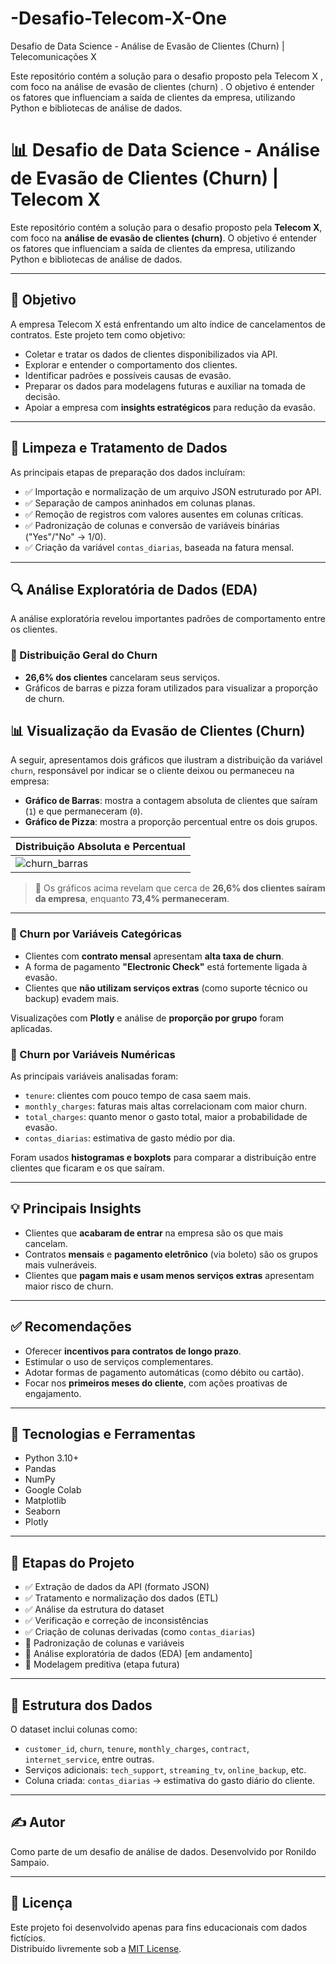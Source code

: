 # -Desafio-Telecom-X-One
Desafio de Data Science - Análise de Evasão de Clientes (Churn) | Telecomunicações X

Este repositório contém a solução para o desafio proposto pela Telecom X , com foco na análise de evasão de clientes (churn) . O objetivo é entender os fatores que influenciam a saída de clientes da empresa, utilizando Python e bibliotecas de análise de dados.
# 📊 Desafio de Data Science - Análise de Evasão de Clientes (Churn) | Telecom X

Este repositório contém a solução para o desafio proposto pela **Telecom X**, com foco na **análise de evasão de clientes (churn)**. O objetivo é entender os fatores que influenciam a saída de clientes da empresa, utilizando Python e bibliotecas de análise de dados.

---

## 🎯 Objetivo

A empresa Telecom X está enfrentando um alto índice de cancelamentos de contratos. Este projeto tem como objetivo:

- Coletar e tratar os dados de clientes disponibilizados via API.
- Explorar e entender o comportamento dos clientes.
- Identificar padrões e possíveis causas de evasão.
- Preparar os dados para modelagens futuras e auxiliar na tomada de decisão.
- Apoiar a empresa com **insights estratégicos** para redução da evasão.
  
---

## 🧹 Limpeza e Tratamento de Dados

As principais etapas de preparação dos dados incluíram:

- ✅ Importação e normalização de um arquivo JSON estruturado por API.
- ✅ Separação de campos aninhados em colunas planas.
- ✅ Remoção de registros com valores ausentes em colunas críticas.
- ✅ Padronização de colunas e conversão de variáveis binárias ("Yes"/"No" → 1/0).
- ✅ Criação da variável `contas_diarias`, baseada na fatura mensal.

---

## 🔍 Análise Exploratória de Dados (EDA)

A análise exploratória revelou importantes padrões de comportamento entre os clientes.

### 📌 Distribuição Geral do Churn

- **26,6% dos clientes** cancelaram seus serviços.
- Gráficos de barras e pizza foram utilizados para visualizar a proporção de churn.

## 📊 Visualização da Evasão de Clientes (Churn)

A seguir, apresentamos dois gráficos que ilustram a distribuição da variável `churn`, responsável por indicar se o cliente deixou ou permaneceu na empresa:

- **Gráfico de Barras**: mostra a contagem absoluta de clientes que saíram (`1`) e que permaneceram (`0`).
- **Gráfico de Pizza**: mostra a proporção percentual entre os dois grupos.

| Distribuição Absoluta e Percentual |
|-----------------------|
| ![churn_barras](img/churn_barras.png) | 

> 📌 Os gráficos acima revelam que cerca de **26,6% dos clientes saíram da empresa**, enquanto **73,4% permaneceram**.

---

### 📌 Churn por Variáveis Categóricas

- Clientes com **contrato mensal** apresentam **alta taxa de churn**.
- A forma de pagamento **"Electronic Check"** está fortemente ligada à evasão.
- Clientes que **não utilizam serviços extras** (como suporte técnico ou backup) evadem mais.

Visualizações com **Plotly** e análise de **proporção por grupo** foram aplicadas.

### 📌 Churn por Variáveis Numéricas

As principais variáveis analisadas foram:

- `tenure`: clientes com pouco tempo de casa saem mais.
- `monthly_charges`: faturas mais altas correlacionam com maior churn.
- `total_charges`: quanto menor o gasto total, maior a probabilidade de evasão.
- `contas_diarias`: estimativa de gasto médio por dia.

Foram usados **histogramas e boxplots** para comparar a distribuição entre clientes que ficaram e os que saíram.

---

## 💡 Principais Insights

- Clientes que **acabaram de entrar** na empresa são os que mais cancelam.
- Contratos **mensais** e **pagamento eletrônico** (via boleto) são os grupos mais vulneráveis.
- Clientes que **pagam mais e usam menos serviços extras** apresentam maior risco de churn.

---

## ✅ Recomendações

- Oferecer **incentivos para contratos de longo prazo**.
- Estimular o uso de serviços complementares.
- Adotar formas de pagamento automáticas (como débito ou cartão).
- Focar nos **primeiros meses do cliente**, com ações proativas de engajamento.

---

## 🔧 Tecnologias e Ferramentas

- Python 3.10+
- Pandas
- NumPy
- Google Colab 
- Matplotlib
- Seaborn
- Plotly

---

## 🧪 Etapas do Projeto

- ✅ Extração de dados da API (formato JSON)
- ✅ Tratamento e normalização dos dados (ETL)
- ✅ Análise da estrutura do dataset
- ✅ Verificação e correção de inconsistências
- ✅ Criação de colunas derivadas (como `contas_diarias`)
- 🔄 Padronização de colunas e variáveis
- 🚧 Análise exploratória de dados (EDA) [em andamento]
- 🚀 Modelagem preditiva (etapa futura)

---

## 📁 Estrutura dos Dados

O dataset inclui colunas como:

- `customer_id`, `churn`, `tenure`, `monthly_charges`, `contract`, `internet_service`, entre outras.
- Serviços adicionais: `tech_support`, `streaming_tv`, `online_backup`, etc.
- Coluna criada: `contas_diarias` → estimativa do gasto diário do cliente.

---

## ✍️ Autor
Como parte de um desafio de análise de dados. Desenvolvido por 
Ronildo Sampaio.

---

## 📝 Licença

Este projeto foi desenvolvido apenas para fins educacionais com dados fictícios.  
Distribuído livremente sob a [MIT License](LICENSE).
